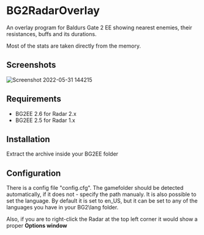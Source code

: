 # BG2RadarOverlay

An overlay program for Baldurs Gate 2 EE showing nearest enemies, their resistances, buffs and its durations.

Most of the stats are taken directly from the memory.

## Screenshots

![Screenshot 2022-05-31 144215](https://user-images.githubusercontent.com/1484801/171168801-a4b08299-96d7-45aa-987c-aa603a6e83bd.jpg)

## Requirements

- BG2EE 2.6 for Radar 2.x
- BG2EE 2.5 for Radar 1.x

## Installation

Extract the archive inside your BG2EE folder

## Configuration

There is a config file "config.cfg". The gamefolder should be detected automatically, if it does not - specify the path manualy.
It is also possible to set the language. By default it is set to en_US, but it can be set to any of the languages you have in your BG2\lang folder.

Also, if you are to right-click the Radar at the top left corner it would show a proper **Options window**
